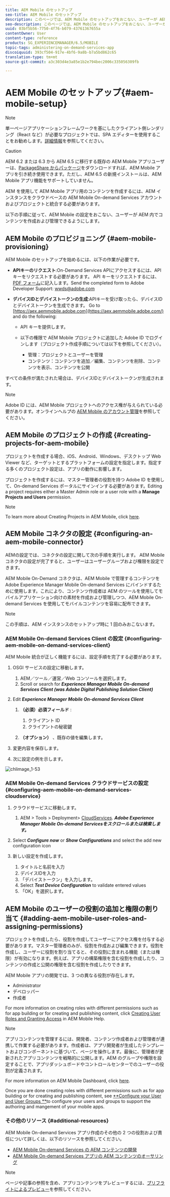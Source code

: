 ```yaml
---
title: AEM Mobile のセットアップ
seo-title: AEM Mobile のセットアップ
description: このページでは、AEM Mobile のセットアップをおこない、ユーザーが AEM 内でコンテンツを作成および管理できるようにする方法について説明します。このページは、AEM インスタンスをクラウドベースの AEM Mobile On-demand Services アカウントおよびプロジェクトと統合する詳細について説明します。
seo-description: このページでは、AEM Mobile のセットアップをおこない、ユーザーが AEM 内でコンテンツを作成および管理できるようにする方法について説明します。このページは、AEM インスタンスをクラウドベースの AEM Mobile On-demand Services アカウントおよびプロジェクトと統合する詳細について説明します。
uuid: 03bf5b56-7750-4f76-b079-43761367655a
contentOwner: User
content-type: reference
products: SG_EXPERIENCEMANAGER/6.5/MOBILE
topic-tags: administering-on-demand-services-app
discoiquuid: 393cf504-917e-4bf6-9a8b-b7a5bd862c65
translation-type: tm+mt
source-git-commit: a3c303d4e3a85e1b2e794bec2006c335056309fb

---
```



# AEM Mobile のセットアップ{#aem-mobile-setup}

>[!NOTE]
>
>単一ページアプリケーションフレームワークを基にしたクライアント側レンダリング（React など）が必要なプロジェクトでは、SPA エディターを使用することをお勧めします。[詳細情報](/help/sites-developing/spa-overview.md)を参照してください。

>[!CAUTION]
>
>AEM 6.2 または 6.3 から AEM 6.5 に移行する既存の AEM Mobile アプリユーザーは、[PackageShare からパッケージ](https://www.adobeaemcloud.com/content/marketplace/marketplaceProxy.html?packagePath=/content/companies/public/adobe/packages/cq640/compatpack/aem-mobile-package)をダウンロードすれば、AEM Mobile アプリを引き続き使用できます。ただし、AEM 6.5 の新規インストールは、AEM Mobile アプリ機能をサポートしていません。

AEM を使用して AEM Mobile アプリ用のコンテンツを作成するには、AEM インスタンスをクラウドベースの AEM Mobile On-demand Services アカウントおよびプロジェクトと統合する必要があります。

以下の手順に従って、AEM Mobile の設定をおこない、ユーザーが AEM 内でコンテンツを作成および管理できるようにします。

## AEM Mobile のプロビジョニング {#aem-mobile-provisioning}

AEM Mobile のセットアップを始めるには、以下の作業が必要です。

* **APIキーのリクエスト**:On-Demand Services APIにアクセスするには、APIキーをリクエストする必要があります。 API キーをリクエストするには、[PDF フォーム](https://helpx.adobe.com/digital-publishing-solution/help/integrating-dps.html)に記入します。Send the completed form to Adobe Developer Support: [wwds@adobe.com](mailto:wwds@adobe.com)

* **デバイスIDとデバイストークンの生成**:APIキーを受け取ったら、デバイスIDとデバイストークンを生成できます。 Go to [https://aex.aemmobile.adobe.com](https://aex.aemmobile.adobe.com/) and do the following:

   * API キーを提供します。
   * 以下の権限で AEM Mobile プロジェクトに追加した Adobe ID でログインします（プロジェクト作成手順については以下を参照してください）。

      * 管理：プロジェクトとユーザーを管理
      * コンテンツ：コンテンツを追加／編集、コンテンツを削除、コンテンツを表示、コンテンツを公開

すべての条件が満たされた場合は、デバイスIDとデバイストークンが生成されます。

>[!NOTE]
>
>Adobe ID には、AEM Mobile プロジェクトへのアクセス権が与えられている必要があります。オンラインヘルプの [AEM Mobile のアカウント管理](https://helpx.adobe.com/digital-publishing-solution/help/account-admin-dps.html)を参照してください。

## AEM Mobile のプロジェクトの作成 {#creating-projects-for-aem-mobile}

プロジェクトを作成する場合、iOS、Android、Windows、デスクトップ Web Viewer など、ターゲットとするプラットフォームの設定を指定します。指定する多くのプロジェクト設定は、アプリの動作に影響します。

プロジェクトを作成するには、マスター管理者の役割を持つ Adobe ID を使用して、On-demand Services ポータルにサインインする必要があります。Editing a project requires either a Master Admin role or a user role with a **Manage Projects and Users** permission.

>[!NOTE]
>
>To learn more about Creating Projects in AEM Mobile, click [here](https://helpx.adobe.com/digital-publishing-solution/help/creating-projects.html).

## AEM Mobile コネクタの設定 {#configuring-an-aem-mobile-connector}

AEMの設定では、コネクタの設定に関して次の手順を実行します。 AEM Mobile コネクタの設定が完了すると、ユーザーはユーザーグループおよび権限を設定できます。

AEM Mobile On-Demand コネクタは、AEM Mobile で管理するコンテンツを Adobe Experience Manager Mobile On-demand Services にバインドするために使用します。これにより、コンテンツ作成者は AEM のツールを使用してモバイルアプリケーション向けの素材を作成および管理しつつ、AEM Mobile On-demand Services を使用してモバイルコンテンツを容易に配布できます。

>[!NOTE]
>
>この手順は、AEM インスタンスのセットアップ時に 1 回のみおこないます。

### AEM Mobile On-demand Services Client の設定 {#configuring-aem-mobile-on-demand-services-client}

AEM Mobile 統合が正しく機能するには、設定手順を完了する必要があります。

1. OSGI サービスの設定に移動します。

   1. AEM／ツール／運営／Web コンソールを選択します。
   1. Scroll or search for ***Experience Manager Mobile On-demand Services Client (was Adobe Digital Publishing Solution Client)***

1. Edit ***Experience Manager Mobile On-demand Services Client***

   1. **（必須）必須フィールド** :

      1. クライアント ID
      1. クライアントの秘密鍵
   1. **（オプション）** 、既存の値を編集します。


1. 変更内容を保存します。
1. 次に設定の例を示します。

![chlimage_1-53](assets/chlimage_1-53.png)

### AEM Mobile On-demand Services クラウドサービスの設定 {#configuring-aem-mobile-on-demand-services-cloudservice}

1. クラウドサービスに移動します。

   1. AEM > Tools > Deployment> [CloudServices](http://localhost:4502/libs/cq/core/content/tools/cloudservices.html). ***Adobe Experience Manager Mobile On-demand Servicesをスクロールまたは検索します。***

1. Select ***Configure now*** or ***Show Configurations*** and select the add new configuration icon

1. 新しい設定を作成します。

   1. タイトルと名前を入力
   1. デバイスIDを入力
   1. 「デバイストークン」を入力します。
   1. Select ***Test Device Configuration*** to validate entered values
   1. 「OK」を選択します。

## AEM Mobile のユーザーの役割の追加と権限の割り当て {#adding-aem-mobile-user-roles-and-assigning-permissions}

プロジェクトを作成したら、役割を作成してユーザーにアクセス権を付与する必要があります。マスター管理者のみが、役割を作成および編集できます。役割を作成し、ユーザーに役割を割り当てると、その役割に含まれる機能（または権限）が有効になります。例えば、アプリの構築権限を含む役割を作成したり、コンテンツの作成と公開の権限を含む役割を作成したりできます。

AEM Mobile アプリの開発では、3 つの異なる役割が存在します。

* Administrator
* デベロッパー
* 作成者

For more information on creating roles with different permissions such as for app building or for creating and publishing content, click [Creating User Roles and Granting Access](https://helpx.adobe.com/digital-publishing-solution/help/account-admin-dps.html) in AEM Mobile Help.

>[!NOTE]
>
>アプリコンテンツを管理するには、開発者、コンテンツ作成者および管理者が連携して作業する必要があります。作成者は、アプリ開発者が生成したテンプレートおよびコンポーネントに基づいて、ページを操作します。最後に、管理者が更新されたアプリコンテンツを戦略的に公開します。AEM のグループや権限を設定することで、アプリダッシュボードやコントロールセンターでのユーザーの役割が定義されます。
>
>For more information on AEM Mobile Dashboard, click [here](/help/mobile/mobile-apps-ondemand-application-dashboard.md).

Once you are done creating roles with different permissions such as for app building or for creating and publishing content, see [**Configure your User and User Groups **](/help/mobile/aem-mobile-configure-users.md)to configure your users and groups to support the authoring and mangement of your mobile apps.

### その他のリソース {#additional-resources}

AEM Mobile On-demand Services アプリ作成のその他の 2 つの役割および責任について詳しくは、以下のリソースを参照してください。

* [AEM Mobile On-demand Services の AEM コンテンツの開発](/help/mobile/aem-mobile-on-demand.md)
* [AEM Mobile On-demand Services アプリの AEM コンテンツのオーサリング](/help/mobile/mobile-apps-ondemand.md)

>[!NOTE]
>
>ページや記事の参照を含め、アプリコンテンツをプレビューするには、[プリフライトによるプレビュー](/help/mobile/aem-mobile-manage-ondemand-services.md)を参照してください。
